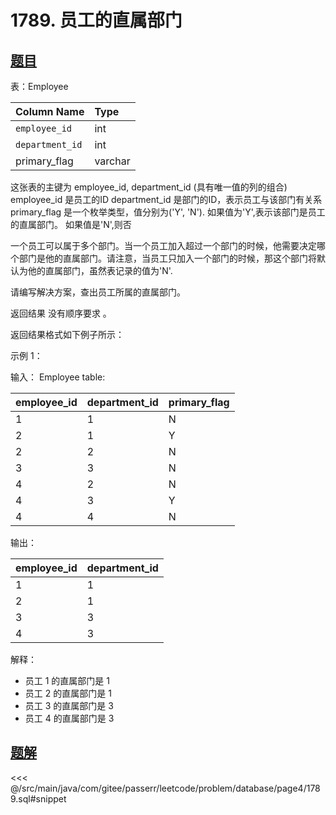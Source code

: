 # 1789. 员工的直属部门
## [题目](https://leetcode.cn/problems/primary-department-for-each-employee/)

表：Employee

| Column Name     | Type    |
|:----------------|:--------|
| `employee_id`   | int     |
| `department_id` | int     |
| primary_flag    | varchar |

这张表的主键为 employee_id, department_id (具有唯一值的列的组合)
employee_id 是员工的ID
department_id 是部门的ID，表示员工与该部门有关系
primary_flag 是一个枚举类型，值分别为('Y', 'N'). 如果值为'Y',表示该部门是员工的直属部门。 如果值是'N',则否

一个员工可以属于多个部门。当一个员工加入超过一个部门的时候，他需要决定哪个部门是他的直属部门。请注意，当员工只加入一个部门的时候，那这个部门将默认为他的直属部门，虽然表记录的值为'N'.

请编写解决方案，查出员工所属的直属部门。

返回结果 没有顺序要求 。

返回结果格式如下例子所示：

示例 1：

输入：
Employee table:

| employee_id | department_id | primary_flag |
|:------------|:--------------|:-------------|
| 1           | 1             | N            |
| 2           | 1             | Y            |
| 2           | 2             | N            |
| 3           | 3             | N            |
| 4           | 2             | N            |
| 4           | 3             | Y            |
| 4           | 4             | N            |

输出：

| employee_id | department_id |
|:------------|:--------------|
| 1           | 1             |
| 2           | 1             |
| 3           | 3             |
| 4           | 3             |

解释：

- 员工 1 的直属部门是 1
- 员工 2 的直属部门是 1
- 员工 3 的直属部门是 3
- 员工 4 的直属部门是 3

## [题解](https://github.com/PasseRR/JavaLeetCode/blob/master/src/main/java/com/gitee/passerr/leetcode/problem/database/page4/1789.sql)

<<< @/src/main/java/com/gitee/passerr/leetcode/problem/database/page4/1789.sql#snippet
